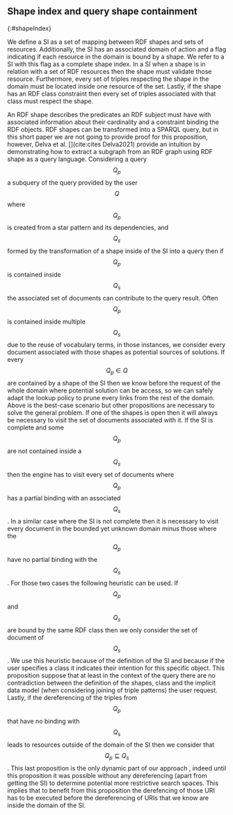 ## Shape index and query shape containment
{:#shapeIndex}

We define a SI as a set of mapping between RDF shapes and sets of resources.
Additionally, the SI has an associated domain of action
and a flag indicating if each resource in the domain is bound by a shape. 
We refer to a SI with this flag as a complete shape index.
In a SI when a shape is in relation with a set of RDF resources then the shape must validate those resource.
Furthermore, every set of triples respecting the shape in the domain must be located inside one resource of the set.
Lastly, if the shape has an RDF class constraint
then every set of triples associated with that class must respect the shape.

An RDF shape describes the predicates an RDF subject must have with associated information about
their cardinality and a constraint binding the RDF objects.
RDF shapes can be transformed into a SPARQL query, but
in this short paper we are not going to provide proof for this proposition, however,
Delva et al. [](cite:cites Delva2021) provide an intuition by demonstrating how to extract 
a subgraph from an RDF graph using RDF shape as a query language.
Considering a query $$Q_p$$ a subquery of the query provided by the user $$Q$$
where $$Q_p$$ is created from a star pattern and its dependencies, and $$Q_s$$ formed by the transformation of a shape inside of the SI
into a query then if  $$Q_p$$ is contained inside $$Q_s$$ the associated 
set of documents can contribute to the query result.
Often $$Q_p$$ is contained inside multiple $$Q_s$$ due to the reuse of vocabulary terms,
in those instances, we consider every document associated with those shapes
as potential sources of solutions.
If every $$Q_p \in Q$$ are contained by a shape of the SI then we know before the request of the whole domain
where potential solution can be access, so we can safely adapt the lookup policy to prune every links from the rest of the domain.
Above is the best-case scenario but other propositions are necessary to solve the general problem.
If one of the shapes is open then it will always be necessary to visit the set of documents associated
with it. If the SI is complete and some $$Q_p$$ are not contained inside a $$Q_s$$ then the engine has to visit
every set of documents where $$Q_p$$ has a partial binding with an associated $$Q_s$$.
In a similar case where the SI is not complete then it is necessary to visit every document in the bounded yet unknown domain minus those
where the $$Q_p$$ have no partial binding with the $$Q_s$$.
For those two cases the following heuristic can be used.
If $$Q_p$$ and $$Q_s$$ are bound by the same RDF class then we only consider the set of document of $$Q_s$$.
We use this heuristic because of the definition of the SI and because if the user specifies a class it indicates their intention for this specific object.
This proposition suppose that at least in the context of the query there are no contradiction between the
definition of the shapes, class and the implicit data model (when considering joining of triple patterns) the user request. 
Lastly, if the dereferencing of the triples from $$Q_p$$ that have no binding with $$Q_s$$
leads to resources outside of the domain of the SI then we consider that $$Q_p  \sqsubseteq Q_s$$.
This last proposition is the only dynamic part of our approach , indeed until this
proposition it was possible without any dereferencing (apart from getting the SI) to determine potential more restrictive search spaces.
This implies that to benefit from this proposition the derefencing of those URI has to be executed
before the dereferencing of URIs that we know are inside the domain of the SI.